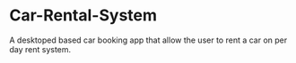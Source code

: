 # Car-Rental-System
A desktoped based car booking app that allow the user to rent a car on per day rent system.
